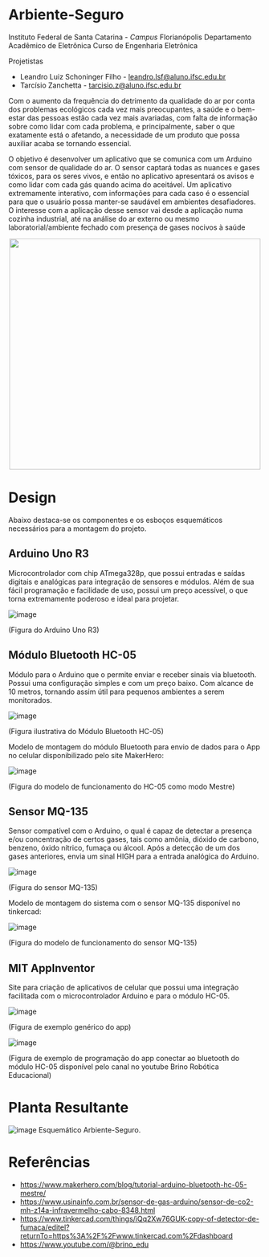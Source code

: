 # Arbiente-Seguro

Instituto Federal de Santa Catarina - *Campus* Florianópolis
Departamento Acadêmico de Eletrônica
Curso de Engenharia Eletrônica

Projetistas

* Leandro Luiz Schoninger Filho - <leandro.lsf@aluno.ifsc.edu.br>
* Tarcísio Zanchetta - <tarcisio.z@aluno.ifsc.edu.br>


Com o aumento da frequência do detrimento da qualidade do ar por
conta dos problemas ecológicos cada vez mais preocupantes, a saúde e o
bem-estar das pessoas estão cada vez mais avariadas, com falta de
informação sobre como lidar com cada problema, e principalmente, saber o que
exatamente está o afetando, a necessidade de um produto que possa auxiliar
acaba se tornando essencial.

O objetivo é desenvolver um aplicativo que se comunica com um Arduino
com sensor de qualidade do ar. O sensor captará todas as nuances e gases
tóxicos, para os seres vivos, e então no aplicativo apresentará os avisos e
como lidar com cada gás quando acima do aceitável. Um aplicativo
extremamente interativo, com informações para cada caso é o essencial para
que o usuário possa manter-se saudável em ambientes desafiadores.
O interesse com a aplicação desse sensor vai desde a aplicação numa
cozinha industrial, até na análise do ar externo ou mesmo laboratorial/ambiente
fechado com presença de gases nocivos à saúde


<p align="center">
  <img width="500" height="460" src="https://github.com/user-attachments/assets/f3a6f94a-fe15-46d0-91bb-25d809eb9a3f">
</p>


# Design

  Abaixo destaca-se os componentes e os esboços esquemáticos necessários para a montagem do projeto.

## Arduino Uno R3

  Microcontrolador com chip ATmega328p, que possui entradas e saídas digitais e analógicas para integração de sensores e módulos. Além de sua fácil programação e facilidade de uso, possui um preço acessível, o que torna extremamente poderoso e ideal para projetar.

![image](https://github.com/user-attachments/assets/58e84fa7-da44-4f20-aa4a-aa0d4f614356)

(Figura do Arduino Uno R3)


## Módulo Bluetooth HC-05

Módulo para o Arduino que o permite enviar e receber sinais via bluetooth. Possui uma configuração simples e com um preço baixo. Com alcance de 10 metros, tornando assim útil para pequenos ambientes a serem monitorados.

![image](https://github.com/user-attachments/assets/e5673005-e40a-4f9e-9864-4adf0303e5ab)

(Figura ilustrativa do Módulo Bluetooth HC-05)


Modelo de montagem do módulo Bluetooth para envio de dados para o App no celular disponibilizado pelo site MakerHero:

![image](https://github.com/user-attachments/assets/4f73ba83-8e0a-4c6d-9243-ca6956771557)

(Figura do modelo de funcionamento do HC-05 como modo Mestre)


## Sensor MQ-135

Sensor compatível com o Arduino, o qual é capaz de detectar a presença e/ou concentração de certos gases, tais como amônia, dióxido de carbono, benzeno, óxido nítrico, fumaça ou álcool. Após a detecção de um dos gases anteriores, envia um sinal HIGH para a entrada analógica do Arduino. 


![image](https://github.com/user-attachments/assets/d1641f76-6be4-4ef6-9b02-4e36e0524786)

(Figura do sensor MQ-135)


Modelo de montagem do sistema com o sensor MQ-135 disponível no tinkercad:

![image](https://github.com/user-attachments/assets/c5d18167-9eb6-4c59-a30e-511d01eaeacb)

(Figura do modelo de funcionamento do sensor MQ-135)


## MIT AppInventor

Site para criação de aplicativos de celular que possui uma integração facilitada com o microcontrolador Arduino e para o módulo HC-05.

![image](https://github.com/user-attachments/assets/373f85d0-1953-4447-ada9-faf233437bab)

(Figura de exemplo genérico do app)


![image](https://github.com/user-attachments/assets/e01d0f1d-46af-472e-aed8-f8e7cb80e46e)

(Figura de exemplo de programação do app conectar ao bluetooth do módulo HC-05 disponível pelo canal no youtube Brino Robótica Educacional)


# Planta Resultante

![image](https://github.com/user-attachments/assets/b1e0c797-3024-4e38-9362-ce7e15af6e52)
Esquemático Arbiente-Seguro.



# Referências
* https://www.makerhero.com/blog/tutorial-arduino-bluetooth-hc-05-mestre/
* https://www.usinainfo.com.br/sensor-de-gas-arduino/sensor-de-co2-mh-z14a-infravermelho-cabo-8348.html
* https://www.tinkercad.com/things/iQq2Xw76GUK-copy-of-detector-de-fumaca/editel?returnTo=https%3A%2F%2Fwww.tinkercad.com%2Fdashboard
* https://www.youtube.com/@brino_edu
